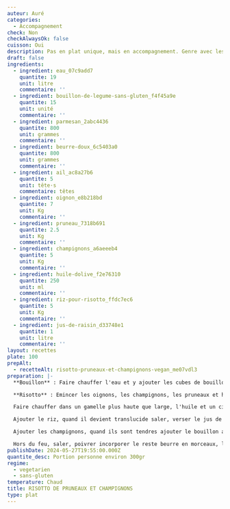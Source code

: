 ```yaml
---
auteur: Auré
categories:
  - Accompagnement
check: Non
checkAlwaysOk: false
cuisson: Oui
description: Pas en plat unique, mais en accompagnement. Genre avec les farçous aveyronnais.
draft: false
ingredients:
  - ingredient: eau_07c9add7
    quantite: 19
    unit: litre
    commentaire: ''
  - ingredient: bouillon-de-legume-sans-gluten_f4f45a9e
    quantite: 15
    unit: unité
    commentaire: ''
  - ingredient: parmesan_2abc4436
    quantite: 800
    unit: grammes
    commentaire: ''
  - ingredient: beurre-doux_6c5403a0
    quantite: 800
    unit: grammes
    commentaire: ''
  - ingredient: ail_ac8a27b6
    quantite: 5
    unit: tête·s
    commentaire: têtes
  - ingredient: oignon_e8b218bd
    quantite: 7
    unit: Kg
    commentaire: ''
  - ingredient: pruneau_7318b691
    quantite: 2.5
    unit: Kg
    commentaire: ''
  - ingredient: champignons_a6aeeeb4
    quantite: 5
    unit: Kg
    commentaire: ''
  - ingredient: huile-dolive_f2e76310
    quantite: 250
    unit: ml
    commentaire: ''
  - ingredient: riz-pour-risotto_ffdc7ec6
    quantite: 5
    unit: Kg
    commentaire: ''
  - ingredient: jus-de-raisin_d33748e1
    quantite: 1
    unit: litre
    commentaire: ''
layout: recettes
plate: 100
prepAlt:
  - recetteAlt: risotto-pruneaux-et-champignons-vegan_me07vdl3
preparation: |-
  **Bouillon** : Faire chauffer l'eau et y ajouter les cubes de bouillon

  **Risotto** : Emincer les oignons, les champignons, les pruneaux et hacher finement l'ail.

  Faire chauffer dans un gamelle plus haute que large, l'huile et un cinquième du beurre, ajouter les oignons puis l'ail. Laisser cuire quelques minutes.

  Ajouter le riz, quand il devient translucide saler, verser le jus de raisin et laisser évaporer en remuant.

  Ajouter les champignons, quand ils sont tendres ajouter le bouillon au fur et à mesure de son absorption jusqu'à ce que le riz soit tendre.

  Hors du feu, saler, poivrer incorporer le reste beurre en morceaux, le parmesan râpé et les morceaux de pruneaux. Mélanger, couvrir et laisser reposer.
publishDate: 2024-05-27T19:55:00.000Z
quantite_desc: Portion personne environ 300gr
regime:
  - vegetarien
  - sans-gluten
temperature: Chaud
title: RISOTTO DE PRUNEAUX ET CHAMPIGNONS
type: plat
---
```

